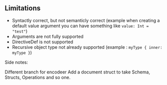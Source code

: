 ## Limitations

- Syntactly correct, but not semanticly correct (example when creating a default value argument you can have something like `value: Int = "test"`)
- Arguments are not fully supported
- DirectiveDef is not supported
- Recursive object type not already supported (example : `myType { inner: myType }`)

Side notes:

Different branch for encodeer
Add a document struct to take Schema, Structs, Operations and so one.
